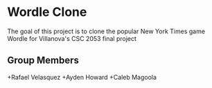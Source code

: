 # Wordle Clone
The goal of this project is to clone the popular New York Times game Wordle for Villanova's CSC 2053 final project

## Group Members
+Rafael Velasquez
+Ayden Howard
+Caleb Magoola
